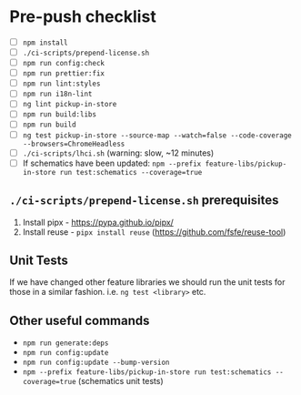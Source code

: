 # Pre-push checklist

- [ ] `npm install`
- [ ] `./ci-scripts/prepend-license.sh`
- [ ] `npm run config:check`
- [ ] `npm run prettier:fix`
- [ ] `npm run lint:styles`
- [ ] `npm run i18n-lint`
- [ ] `ng lint pickup-in-store`
- [ ] `npm run build:libs`
- [ ] `npm run build`
- [ ] `ng test pickup-in-store --source-map --watch=false --code-coverage --browsers=ChromeHeadless`
- [ ] `./ci-scripts/lhci.sh` (warning: slow, ~12 minutes)
- [ ] If schematics have been updated: `npm --prefix feature-libs/pickup-in-store run test:schematics --coverage=true`

## `./ci-scripts/prepend-license.sh` prerequisites

1. Install pipx - <https://pypa.github.io/pipx/>
2. Install reuse - `pipx install reuse` (<https://github.com/fsfe/reuse-tool>)

## Unit Tests

If we have changed other feature libraries we should run the unit tests for those in a similar fashion. i.e. `ng test <library>` etc.

## Other useful commands

- `npm run generate:deps`
- `npm run config:update`
- `npm run config:update --bump-version`
- `npm --prefix feature-libs/pickup-in-store run test:schematics --coverage=true` (schematics unit tests)
